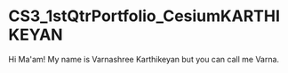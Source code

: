 # CS3_1stQtrPortfolio_CesiumKARTHIKEYAN

Hi Ma'am!  My name is Varnashree Karthikeyan but you can call me Varna.